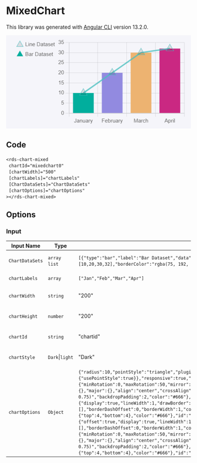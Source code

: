 # MixedChart

This library was generated with [Angular CLI](https://github.com/angular/angular-cli) version 13.2.0.

<p align="left">
<img src="../../assets/mixedchart.png" alt="mixedchart"/>
<p/>

## Code





`<rds-chart-mixed`  
 ` chartId="mixedchart0"`  
 ` [chartWidth]="500"`  
 ` [chartLabels]="chartLabels"`  
 ` [ChartDataSets]="ChartDataSets"`  
 ` [chartOptions]="chartOptions"`  
`></rds-chart-mixed>`  

## Options
### Input
<!-- prettier-ignore -->
| Input Name                  | Type                             |Example| Description                                                                  |
| --------------------------- | -------------------------------- |------------| ---------------------------------------------------------------------------- |
| `ChartDataSets`             | `array list`        |`[{"type":"bar","label":"Bar Dataset","data":[10,20,30,32],"backgroundColor":["orange"],"order":2},{"type":"line","label":"Line Dataset","data":[10,20,30,32],"borderColor":"rgba(75, 192, 192, 0.8)","order":1}]`|Data set of the area chart`
| `chartLabels`               | `array`                          | `["Jan","Feb","Mar","Apr"]`|Specify chart labels|
| `chartWidth`                |  `string`                       | "200"|Specify the width of the chart|
| `chartHeight`                |  `number`                       | "200"|Specify the width of the chart|
| `chartId`                |  `string`                       | "chartid"|Specify the ID of the chart|
| `chartStyle`                |  `Dark`\|`light`                       | "Dark"|Specify the style of the chart|
|`chartOptions`|`Object`|`{"radius":10,"pointStyle":"triangle","plugins":{"legend":{"position":"left","align":"start","pointStyle":"bottom","labels":{"usePointStyle":true}},"tooltip":{"usePointStyle":true}},"responsive":true,"scales":{"y":{"axis":"y","beginAtZero":true,"type":"linear","ticks":{"minRotation":0,"maxRotation":50,"mirror":false,"textStrokeWidth":0,"textStrokeColor":"","padding":3,"display":true,"autoSkip":true,"autoSkipPadding":3,"labelOffset":0,"minor":{},"major":{},"align":"center","crossAlign":"near","showLabelBackdrop":false,"backdropColor":"rgba(255, 255, 255, 0.75)","backdropPadding":2,"color":"#666"},"display":true,"offset":false,"reverse":false,"bounds":"ticks","grace":0,"grid":{"display":true,"lineWidth":1,"drawBorder":true,"drawOnChartArea":true,"drawTicks":true,"tickLength":8,"offset":false,"borderDash":[],"borderDashOffset":0,"borderWidth":1,"color":"rgba(0,0,0,0.1)","borderColor":"rgba(0,0,0,0.1)"},"title":{"display":false,"text":"","padding":{"top":4,"bottom":4},"color":"#666"},"id":"y","position":"left"},"x":{"axis":"x","type":"category","offset":true,"grid":{"offset":true,"display":true,"lineWidth":1,"drawBorder":true,"drawOnChartArea":true,"drawTicks":true,"tickLength":8,"borderDash":[],"borderDashOffset":0,"borderWidth":1,"color":"rgba(0,0,0,0.1)","borderColor":"rgba(0,0,0,0.1)"},"ticks":{"minRotation":0,"maxRotation":50,"mirror":false,"textStrokeWidth":0,"textStrokeColor":"","padding":3,"display":true,"autoSkip":true,"autoSkipPadding":3,"labelOffset":0,"minor":{},"major":{},"align":"center","crossAlign":"near","showLabelBackdrop":false,"backdropColor":"rgba(255, 255, 255, 0.75)","backdropPadding":2,"color":"#666"},"display":true,"reverse":false,"beginAtZero":false,"bounds":"ticks","grace":0,"title":{"display":false,"text":"","padding":{"top":4,"bottom":4},"color":"#666"},"id":"x","position":"bottom"}}}`|Chart options|
